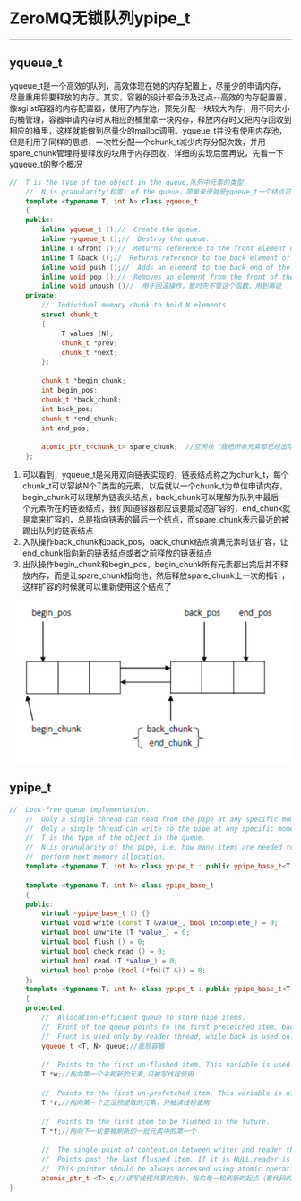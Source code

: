 # ZeroMQ无锁队列ypipe_t

---

## yqueue_t
yqueue_t是一个高效的队列，高效体现在她的内存配置上，尽量少的申请内存，尽量重用将要释放的内存。其实，容器的设计都会涉及这点--高效的内存配置器，像sgi stl容器的内存配置器，使用了内存池，预先分配一块较大内存，用不同大小的桶管理，容器申请内存时从相应的桶里拿一块内存，释放内存时又把内存回收到相应的桶里，这样就能做到尽量少的malloc调用。yqueue_t并没有使用内存池，但是利用了同样的思想，一次性分配一个chunk_t减少内存分配次数，并用spare_chunk管理将要释放的块用于内存回收，详细的实现后面再说，先看一下yqueue_t的整个概况

```cpp
//  T is the type of the object in the queue.队列中元素的类型
    //  N is granularity(粒度) of the queue，简单来说就是yqueue_t一个结点可以装载N个T类型的元素，可以猜想yqueue_t的一个结点应该是个数组
    template <typename T, int N> class yqueue_t
    {
    public:
        inline yqueue_t ();//  Create the queue.
        inline ~yqueue_t ();//  Destroy the queue.   
        inline T &front ();//  Returns reference to the front element of the queue. If the queue is empty, behaviour is undefined.
        inline T &back ();//  Returns reference to the back element of the queue.If the queue is empty, behaviour is undefined.
        inline void push ();//  Adds an element to the back end of the queue.
        inline void pop ();//  Removes an element from the front of the queue.
        inline void unpush ()//  用于回滚操作，暂时先不管这个函数，用到再说
    private:
        //  Individual memory chunk to hold N elements.
        struct chunk_t
        {
             T values [N];
             chunk_t *prev;
             chunk_t *next;
        };

        chunk_t *begin_chunk;
        int begin_pos;
        chunk_t *back_chunk;
        int back_pos;
        chunk_t *end_chunk;
        int end_pos;

        atomic_ptr_t<chunk_t> spare_chunk;  //空闲块（我把所有元素都已经出队的块称为空闲块），读写线程的共享变量
    };
```

1. 可以看到，yqueue_t是采用双向链表实现的，链表结点称之为chunk_t，每个chunk_t可以容纳N个T类型的元素，以后就以一个chunk_t为单位申请内存，begin_chunk可以理解为链表头结点，back_chunk可以理解为队列中最后一个元素所在的链表结点，我们知道容器都应该要能动态扩容的，end_chunk就是拿来扩容的，总是指向链表的最后一个结点，而spare_chunk表示最近的被踢出队列的链表结点
2. 入队操作back_chunk和back_pos，back_chunk结点填满元素时该扩容，让end_chunk指向新的链表结点或者之前释放的链表结点
3. 出队操作begin_chunk和begin_pos，begin_chunk所有元素都出完后并不释放内存，而是让spare_chunk指向他，然后释放spare_chunk上一次的指针，这样扩容的时候就可以重新使用这个结点了

![](image/2022-09-07-10-08-31.png)

## ypipe_t

```cpp
//  Lock-free queue implementation.
    //  Only a single thread can read from the pipe at any specific moment.
    //  Only a single thread can write to the pipe at any specific moment.
    //  T is the type of the object in the queue.
    //  N is granularity of the pipe, i.e. how many items are needed to
    //  perform next memory allocation.
    template <typename T, int N> class ypipe_t : public ypipe_base_t<T,N>   

    template <typename T, int N> class ypipe_base_t
    {
    public:
        virtual ~ypipe_base_t () {}
        virtual void write (const T &value_, bool incomplete_) = 0;
        virtual bool unwrite (T *value_) = 0;
        virtual bool flush () = 0;
        virtual bool check_read () = 0;
        virtual bool read (T *value_) = 0;
        virtual bool probe (bool (*fn)(T &)) = 0;
    };
    template <typename T, int N> class ypipe_t : public ypipe_base_t<T,N>
    {
    protected:
        //  Allocation-efficient queue to store pipe items.
        //  Front of the queue points to the first prefetched item, back of the pipe points to last un-flushed item. 
        //  Front is used only by reader thread, while back is used only by writer thread.
        yqueue_t <T, N> queue;//底层容器

        //  Points to the first un-flushed item. This variable is used exclusively by writer thread.
        T *w;//指向第一个未刷新的元素,只被写线程使用

        //  Points to the first un-prefetched item. This variable is used exclusively by reader thread.
        T *r;//指向第一个还没预提取的元素，只被读线程使用

        //  Points to the first item to be flushed in the future.
        T *f;//指向下一轮要被刷新的一批元素中的第一个

        //  The single point of contention between writer and reader thread.
        //  Points past the last flushed item. If it is NULL,reader is asleep. 
        //  This pointer should be always accessed using atomic operations.
        atomic_ptr_t <T> c;//读写线程共享的指针，指向每一轮刷新的起点（看代码的时候会详细说）。当c为空时，表示读线程睡眠（只会在读线程中被设置为空）
}
```